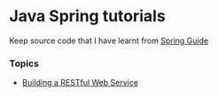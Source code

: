 # Java Spring tutorials

Keep source code that I have learnt from [Spring Guide](https://spring.io/guides)

### Topics
* [Building a RESTful Web Service](https://github.com/strong-nguyen/spring-guides/tree/master/restful_service)